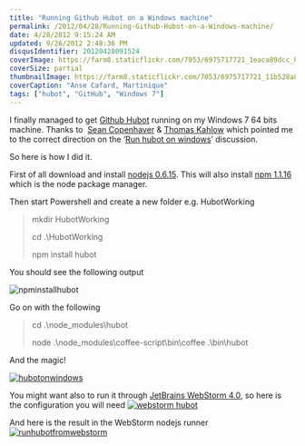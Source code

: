 ```yaml
---
title: "Running Github Hubot on a Windows machine"
permalink: /2012/04/28/Running-Github-Hubot-on-a-Windows-machine/
date: 4/28/2012 9:15:24 AM
updated: 9/26/2012 2:48:36 PM
disqusIdentifier: 20120428091524
coverImage: https://farm8.staticflickr.com/7053/6975717721_1eaca89dcc_h.jpg
coverSize: partial
thumbnailImage: https://farm8.staticflickr.com/7053/6975717721_11b528a835_q.jpg
coverCaption: "Anse Cafard, Martinique"
tags: ["hubot", "GitHub", "Windows 7"]
---
```

<!-- [![IMG_0063](http://farm8.staticflickr.com/7053/6975717721_11b528a835_m.jpg)](http://www.flickr.com/photos/laurentkempe/6975717721/ "IMG_0063 by Laurent Kempé, on Flickr") -->
I finally managed to get [Github Hubot](http://hubot.github.com/) running on my Windows 7 64 bits machine. Thanks to  [Sean Copenhaver](https://github.com/copenhas) & [Thomas Kahlow](https://github.com/kahlow) which pointed me to the correct direction on the ‘[Run hubot on windows](https://github.com/github/hubot/issues/166#issuecomment-5391161)’ discussion.

So here is how I did it.
<!-- more -->

First of all download and install [nodejs 0.6.15](http://nodejs.org/). This will also install [npm 1.1.16](http://npmjs.org/) which is the node package manager.

Then start Powershell and create a new folder e.g. HubotWorking

> mkdir HubotWorking
> 
> cd .\HubotWorking
> 
> npm install hubot

You should see the following output

![npminstallhubot](http://farm8.staticflickr.com/7179/7119734567_1d28afba2b_o.jpg)

Go on with the following

> cd .\node_modules\hubot
> 
> node .\node_modules\coffee-script\bin\coffee .\bin\hubot

And the magic!

[![hubotonwindows](http://farm8.staticflickr.com/7206/6973680654_0cb983b26a_o.jpg)](http://www.flickr.com/photos/laurentkempe/6973680654/ "hubotonwindows by Laurent Kempé, on Flickr")

You might want also to run it through [JetBrains WebStorm 4.0](http://www.jetbrains.com/webstorm/), so here is the configuration you will need
 [![webstorm hubot](http://farm8.staticflickr.com/7199/7119772727_438c6cd97b_o.jpg)](http://www.flickr.com/photos/laurentkempe/7119772727/ "webstorm hubot by Laurent Kempé, on Flickr")   

And here is the result in the WebStorm nodejs runner
 [![runhubotfromwebstorm](http://farm8.staticflickr.com/7203/7119778369_40d9f0a11a_o.jpg)](http://www.flickr.com/photos/laurentkempe/7119778369/ "runhubotfromwebstorm by Laurent Kempé, on Flickr")
